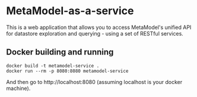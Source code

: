 # MetaModel-as-a-service

This is a web application that allows you to access MetaModel's unified API for datastore exploration and querying - using a set of RESTful services.

## Docker building and running

```
docker build -t metamodel-service .
docker run --rm -p 8080:8080 metamodel-service
```

And then go to http://localhost:8080 (assuming localhost is your docker machine).
